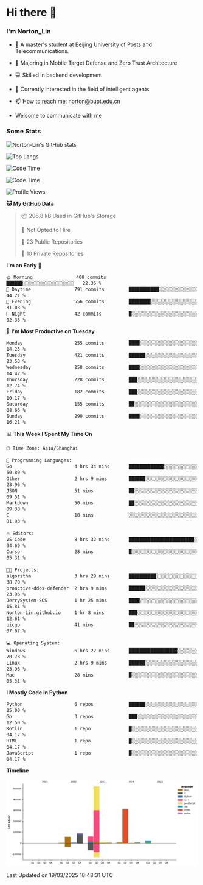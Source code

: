 
# Hi there 👋

### I'm Norton_Lin
- 🏫 A master's student at Beijing University of Posts and Telecommunications.
- 🌱 Majoring in Mobile Target Defense and Zero Trust Architecture
- 💻 Skilled in backend development
- 🤖 Currently interested in the field of intelligent agents
- 📫 How to reach me: [norton@bupt.edu.cn](mailto:norton@bupt.edu.cn)

- Welcome to communicate with me

### Some Stats
![Norton-Lin's GitHub stats](https://github-readme-stats.vercel.app/api?username=Norton-Lin&count_private=true&show_icons=true&theme=radical)

![Top Langs](https://github-readme-stats.vercel.app/api/top-langs/?username=Norton-Lin&langs_count=10&layout=compact)

![Code Time](https://github-readme-stats.vercel.app/api/wakatime?username=Norton_Lin)

<!--START_SECTION:waka-->
![Code Time](http://img.shields.io/badge/Code%20Time-922%20hrs%2051%20mins-blue)

![Profile Views](http://img.shields.io/badge/Profile%20Views-6-blue)

**🐱 My GitHub Data** 

> 📦 206.8 kB Used in GitHub's Storage 
 > 
> 🚫 Not Opted to Hire
 > 
> 📜 23 Public Repositories 
 > 
> 🔑 10 Private Repositories 
 > 
**I'm an Early 🐤** 

```text
🌞 Morning                400 commits         ██████░░░░░░░░░░░░░░░░░░░   22.36 % 
🌆 Daytime                791 commits         ███████████░░░░░░░░░░░░░░   44.21 % 
🌃 Evening                556 commits         ████████░░░░░░░░░░░░░░░░░   31.08 % 
🌙 Night                  42 commits          █░░░░░░░░░░░░░░░░░░░░░░░░   02.35 % 
```
📅 **I'm Most Productive on Tuesday** 

```text
Monday                   255 commits         ████░░░░░░░░░░░░░░░░░░░░░   14.25 % 
Tuesday                  421 commits         ██████░░░░░░░░░░░░░░░░░░░   23.53 % 
Wednesday                258 commits         ████░░░░░░░░░░░░░░░░░░░░░   14.42 % 
Thursday                 228 commits         ███░░░░░░░░░░░░░░░░░░░░░░   12.74 % 
Friday                   182 commits         ███░░░░░░░░░░░░░░░░░░░░░░   10.17 % 
Saturday                 155 commits         ██░░░░░░░░░░░░░░░░░░░░░░░   08.66 % 
Sunday                   290 commits         ████░░░░░░░░░░░░░░░░░░░░░   16.21 % 
```


📊 **This Week I Spent My Time On** 

```text
🕑︎ Time Zone: Asia/Shanghai

💬 Programming Languages: 
Go                       4 hrs 34 mins       █████████████░░░░░░░░░░░░   50.80 % 
Other                    2 hrs 9 mins        ██████░░░░░░░░░░░░░░░░░░░   23.96 % 
JSON                     51 mins             ██░░░░░░░░░░░░░░░░░░░░░░░   09.51 % 
Markdown                 50 mins             ██░░░░░░░░░░░░░░░░░░░░░░░   09.38 % 
C                        10 mins             ░░░░░░░░░░░░░░░░░░░░░░░░░   01.93 % 

🔥 Editors: 
VS Code                  8 hrs 32 mins       ████████████████████████░   94.69 % 
Cursor                   28 mins             █░░░░░░░░░░░░░░░░░░░░░░░░   05.31 % 

🐱‍💻 Projects: 
algorithm                3 hrs 29 mins       ██████████░░░░░░░░░░░░░░░   38.70 % 
proactive-ddos-defender  2 hrs 9 mins        ██████░░░░░░░░░░░░░░░░░░░   23.96 % 
JerrySystem-SCS          1 hr 25 mins        ████░░░░░░░░░░░░░░░░░░░░░   15.81 % 
Norton-Lin.github.io     1 hr 8 mins         ███░░░░░░░░░░░░░░░░░░░░░░   12.61 % 
picgo                    41 mins             ██░░░░░░░░░░░░░░░░░░░░░░░   07.67 % 

💻 Operating System: 
Windows                  6 hrs 22 mins       ██████████████████░░░░░░░   70.73 % 
Linux                    2 hrs 9 mins        ██████░░░░░░░░░░░░░░░░░░░   23.96 % 
Mac                      28 mins             █░░░░░░░░░░░░░░░░░░░░░░░░   05.31 % 
```

**I Mostly Code in Python** 

```text
Python                   6 repos             ██████░░░░░░░░░░░░░░░░░░░   25.00 % 
Go                       3 repos             ███░░░░░░░░░░░░░░░░░░░░░░   12.50 % 
Kotlin                   1 repo              █░░░░░░░░░░░░░░░░░░░░░░░░   04.17 % 
HTML                     1 repo              █░░░░░░░░░░░░░░░░░░░░░░░░   04.17 % 
JavaScript               1 repo              █░░░░░░░░░░░░░░░░░░░░░░░░   04.17 % 
```



**Timeline**

![Lines of Code chart](https://raw.githubusercontent.com/Norton-Lin/Norton-Lin/main/assets/bar_graph.png)


 Last Updated on 19/03/2025 18:48:31 UTC
<!--END_SECTION:waka-->
